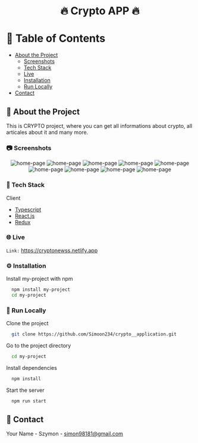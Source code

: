 <div align="center">
  <h1> 🔥 Crypto APP 🔥</h1>
</div>

<!-- Table of Contents -->
# :notebook_with_decorative_cover: Table of Contents

- [About the Project](#star2-about-the-project)
  * [Screenshots](#camera-screenshots)
  * [Tech Stack](#space_invader-tech-stack)
  * [Live](#globe_with_meridians-live)
  * [Installation](#gear-installation)
  * [Run Locally](#running-run-locally)
- [Contact](#handshake-contact)

  

<!-- About the Project -->
## :star2: About the Project
This is CRYPTO project, where you can get all informations about crypto, all articales about it and many more. 

<!-- Screenshots -->
### :camera: Screenshots

<div align="center"> 
  <img src="https://snipboard.io/e0btxy.jpg" alt="home-page" />
  <img src="https://snipboard.io/OT7yHn.jpg" alt="home-page" />
  <img src="https://snipboard.io/2pd3sO.jpg" alt="home-page" />
  <img src="https://snipboard.io/DYi9PB.jpg" alt="home-page" />
  <img src="https://snipboard.io/ymkp6e.jpg" alt="home-page" />
  <img src="https://snipboard.io/TW9G8o.jpg" alt="home-page" />
  <img src="https://snipboard.io/e0btxy.jpg" alt="home-page" />
  <img src="https://snipboard.io/suEXfM.jpg" alt="home-page" />
  <img src="https://snipboard.io/4UiDn6.jpg" alt="home-page" />  
</div>


<!-- TechStack -->
### :space_invader: Tech Stack

  <summary>Client</summary>
  <ul>
    <li><a href="https://www.typescriptlang.org/">Typescript</a></li>
    <li><a href="https://reactjs.org/">React.js</a></li>
    <li><a href="https://redux.js.org/">Redux</a></li>
  </ul>
  
  
<!-- Live -->
### :globe_with_meridians: Live

`Link:`
https://cryptonewss.netlify.app



<!-- Installation -->
### :gear: Installation

Install my-project with npm

```bash
  npm install my-project
  cd my-project
```

<!-- Run Locally -->
### :running: Run Locally

Clone the project

```bash
  git clone https://github.com/Simoon234/crypto__application.git
```

Go to the project directory

```bash
  cd my-project
```

Install dependencies

```bash
  npm install
```

Start the server

```bash
  npm run start
```

<!-- Contact -->
## :handshake: Contact

Your Name - Szymon - simon98181@gmail.com





